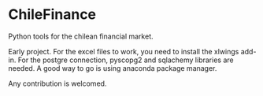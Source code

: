 


# ChileFinance
Python tools for the chilean financial market.

Early project. For the excel files to work, you need to install the xlwings add-in. For the postgre connection, pyscopg2 and sqlachemy libraries are needed. A good way to go is using anaconda package manager.


Any contribution is welcomed.
